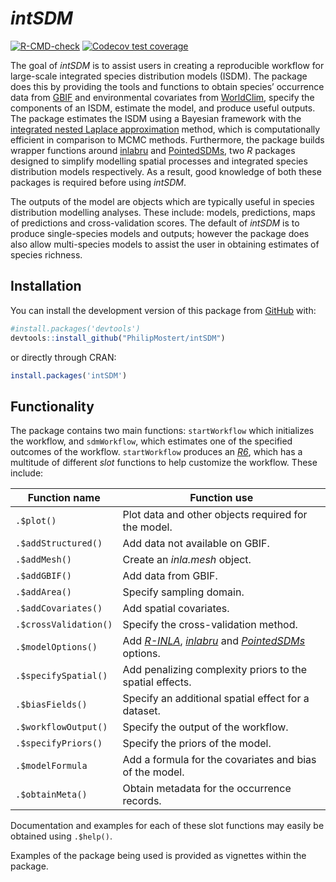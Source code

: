 
<!-- README.md is generated from README.Rmd. Please edit that file -->

# *intSDM*

<!-- badges: start -->

[![R-CMD-check](https://github.com/PhilipMostert/intSDM/actions/workflows/R-CMD-check.yaml/badge.svg)](https://github.com/PhilipMostert/intSDM/actions/workflows/R-CMD-check.yaml)
[![Codecov test
coverage](https://codecov.io/gh/PhilipMostert/intSDM/branch/main/graph/badge.svg)](https://app.codecov.io/gh/PhilipMostert/intSDM?branch=main)

<!-- badges: end -->

The goal of *intSDM* is to assist users in creating a reproducible
workflow for large-scale integrated species distribution models (ISDM).
The package does this by providing the tools and functions to obtain
species’ occurrence data from [GBIF](https://www.gbif.org) and
environmental covariates from [WorldClim](https://www.worldclim.org),
specify the components of an ISDM, estimate the model, and produce
useful outputs. The package estimates the ISDM using a Bayesian
framework with the [integrated nested Laplace
approximation](https://rss.onlinelibrary.wiley.com/doi/full/10.1111/j.1467-9868.2008.00700.x)
method, which is computationally efficient in comparison to MCMC
methods. Furthermore, the package builds wrapper functions around
[inlabru](https://besjournals.onlinelibrary.wiley.com/doi/full/10.1111/2041-210X.13168)
and
[PointedSDMs](https://besjournals.onlinelibrary.wiley.com/doi/full/10.1111/2041-210X.14091),
two *R* packages designed to simplify modelling spatial processes and
integrated species distribution models respectively. As a result, good
knowledge of both these packages is required before using *intSDM*.

The outputs of the model are objects which are typically useful in
species distribution modelling analyses. These include: models,
predictions, maps of predictions and cross-validation scores. The
default of *intSDM* is to produce single-species models and outputs;
however the package does also allow multi-species models to assist the
user in obtaining estimates of species richness.

## Installation

You can install the development version of this package from
[GitHub](https://github.com/) with:

``` r
#install.packages('devtools')
devtools::install_github("PhilipMostert/intSDM")
```

or directly through CRAN:

``` r
install.packages('intSDM')
```

## Functionality

The package contains two main functions: `startWorkflow` which
initializes the workflow, and `sdmWorkflow`, which estimates one of the
specified outcomes of the workflow. `startWorkflow` produces an
[*R6*](https://r6.r-lib.org), which has a multitude of different *slot*
functions to help customize the workflow. These include:

| Function name         | Function use                                                                                                                                                           |
|-----------------------|------------------------------------------------------------------------------------------------------------------------------------------------------------------------|
| `.$plot()`            | Plot data and other objects required for the model.                                                                                                                    |
| `.$addStructured()`   | Add data not available on GBIF.                                                                                                                                        |
| `.$addMesh()`         | Create an *inla.mesh* object.                                                                                                                                          |
| `.$addGBIF()`         | Add data from GBIF.                                                                                                                                                    |
| `.$addArea()`         | Specify sampling domain.                                                                                                                                               |
| `.$addCovariates()`   | Add spatial covariates.                                                                                                                                                |
| `.$crossValidation()` | Specify the cross-validation method.                                                                                                                                   |
| `.$modelOptions()`    | Add [*R-INLA*](https://www.r-inla.org), [*inlabru*](https://inlabru-org.github.io/inlabru/) and [*PointedSDMs*](https://github.com/PhilipMostert/PointedSDMs) options. |
| `.$specifySpatial()`  | Add penalizing complexity priors to the spatial effects.                                                                                                               |
| `.$biasFields()`      | Specify an additional spatial effect for a dataset.                                                                                                                    |
| `.$workflowOutput()`  | Specify the output of the workflow.                                                                                                                                    |
| `.$specifyPriors()`   | Specify the priors of the model.                                                                                                                                       |
| `.$modelFormula`      | Add a formula for the covariates and bias of the model.                                                                                                                |
| `.$obtainMeta()`      | Obtain metadata for the occurrence records.                                                                                                                            |

Documentation and examples for each of these slot functions may easily
be obtained using `.$help()`.

Examples of the package being used is provided as vignettes within the
package.

